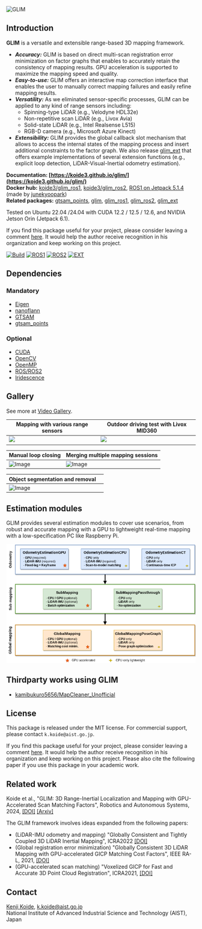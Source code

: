 ![GLIM](docs/assets/logo2.png "GLIM Logo")

## Introduction

**GLIM** is a versatile and extensible range-based 3D mapping framework.

- ***Accuracy:*** GLIM is based on direct multi-scan registration error minimization on factor graphs that enables to accurately retain the consistency of mapping results. GPU acceleration is supported to maximize the mapping speed and quality.
- ***Easy-to-use:*** GLIM offers an interactive map correction interface that enables the user to manually correct mapping failures and easily refine mapping results.
- ***Versatility:*** As we eliminated sensor-specific processes, GLIM can be applied to any kind of range sensors including:
    - Spinning-type LiDAR (e.g., Velodyne HDL32e)
    - Non-repetitive scan LiDAR (e.g., Livox Avia)
    - Solid-state LiDAR (e.g., Intel Realsense L515)
    - RGB-D camera (e.g., Microsoft Azure Kinect)
- ***Extensibility:*** GLIM provides the global callback slot mechanism that allows to access the internal states of the mapping process and insert additional constraints to the factor graph. We also release [glim_ext](https://github.com/koide3/glim_ext) that offers example implementations of several extension functions (e.g., explicit loop detection, LiDAR-Visual-Inertial odometry estimation).

**Documentation: [https://koide3.github.io/glim/](https://koide3.github.io/glim/)**  
**Docker hub:** [koide3/glim_ros1](https://hub.docker.com/repository/docker/koide3/glim_ros1/tags), [koide3/glim_ros2](https://hub.docker.com/repository/docker/koide3/glim_ros2/tags), [ROS1 on Jetpack 5.1.4](https://hub.docker.com/r/junekyoopark/arm64v8_glim_ros1_cuda12.2) (made by [junekyoopark](https://github.com/junekyoopark))  
**Related packages:** [gtsam_points](https://github.com/koide3/gtsam_points), [glim](https://github.com/koide3/glim), [glim_ros1](https://github.com/koide3/glim_ros1), [glim_ros2](https://github.com/koide3/glim_ros2), [glim_ext](https://github.com/koide3/glim_ext)

Tested on Ubuntu 22.04 /24.04 with CUDA 12.2 / 12.5 / 12.6, and NVIDIA Jetson Orin (Jetpack 6.1).

If you find this package useful for your project, please consider leaving a comment [here](https://github.com/koide3/glim/issues/19). It would help the author receive recognition in his organization and keep working on this project.

[![Build](https://github.com/koide3/glim/actions/workflows/build.yml/badge.svg)](https://github.com/koide3/glim/actions/workflows/build.yml)
[![ROS1](https://github.com/koide3/glim_ros1/actions/workflows/build.yml/badge.svg)](https://github.com/koide3/glim_ros1/actions/workflows/build.yml)
[![ROS2](https://github.com/koide3/glim_ros2/actions/workflows/build.yml/badge.svg)](https://github.com/koide3/glim_ros2/actions/workflows/build.yml)
[![EXT](https://github.com/koide3/glim_ext/actions/workflows/build.yml/badge.svg)](https://github.com/koide3/glim_ext/actions/workflows/build.yml)

## Dependencies
### Mandatory
- [Eigen](https://eigen.tuxfamily.org/index.php)
- [nanoflann](https://github.com/jlblancoc/nanoflann)
- [GTSAM](https://github.com/borglab/gtsam)
- [gtsam_points](https://github.com/koide3/gtsam_points)

### Optional
- [CUDA](https://developer.nvidia.com/cuda-toolkit)
- [OpenCV](https://opencv.org/)
- [OpenMP](https://www.openmp.org/)
- [ROS/ROS2](https://www.ros.org/)
- [Iridescence](https://github.com/koide3/iridescence)

## Gallery

See more at [Video Gallery](https://github.com/koide3/glim/wiki/Video-Gallery).

| Mapping with various range sensors | Outdoor driving test with Livox MID360 |
|---|---|
|[<img width="480" src="https://github.com/user-attachments/assets/95e153cd-1538-4ca6-8dd0-691e920dccd9">](https://www.youtube.com/watch?v=_fwK4awbW18)|[<img width="480" src="https://github.com/user-attachments/assets/6b337369-a32c-4b07-b0e0-b63f6747cdab">](https://www.youtube.com/watch?v=CIfRqeV0irE)|

| Manual loop closing | Merging multiple mapping sessions |
|---|---|
|![Image](https://github.com/user-attachments/assets/0f02950a-6b7b-437c-a100-21d6575f7c93)|![Image](https://github.com/user-attachments/assets/c77cca29-921b-4e1c-9583-2b962ccda2cb)|

| Object segmentation and removal |  |
|---|---|
|![Image](https://github.com/user-attachments/assets/fd1038e7-c33d-44b1-86f9-8e6474c04210)| |

## Estimation modules

GLIM provides several estimation modules to cover use scenarios, from robust and accurate mapping with a GPU to lightweight real-time mapping with a low-specification PC like Raspberry Pi.

![modules](docs/assets/module.png)

## Thirdparty works using GLIM

- [kamibukuro5656/MapCleaner_Unofficial](https://github.com/kamibukuro5656/MapCleaner_Unofficial)

## License

This package is released under the MIT license. For commercial support, please contact ```k.koide@aist.go.jp```.

If you find this package useful for your project, please consider leaving a comment [here](https://github.com/koide3/glim/issues/19). It would help the author receive recognition in his organization and keep working on this project. Please also cite the following paper if you use this package in your academic work.

## Related work

Koide et al., "GLIM: 3D Range-Inertial Localization and Mapping with GPU-Accelerated Scan Matching Factors", Robotics and Autonomous Systems, 2024, [[DOI]](https://doi.org/10.1016/j.robot.2024.104750) [[Arxiv]](https://arxiv.org/abs/2407.10344)

The GLIM framework involves ideas expanded from the following papers:  
- (LiDAR-IMU odometry and mapping) "Globally Consistent and Tightly Coupled 3D LiDAR Inertial Mapping", ICRA2022 [[DOI]](https://doi.org/10.1109/ICRA46639.2022.9812385)
- (Global registration error minimization) "Globally Consistent 3D LiDAR Mapping with GPU-accelerated GICP Matching Cost Factors", IEEE RA-L, 2021, [[DOI]](https://doi.org/10.1109/LRA.2021.3113043)
- (GPU-accelerated scan matching) "Voxelized GICP for Fast and Accurate 3D Point Cloud Registration", ICRA2021, [[DOI]](https://doi.org/10.1109/ICRA48506.2021.9560835)

## Contact
[Kenji Koide](https://staff.aist.go.jp/k.koide/), k.koide@aist.go.jp<br>
National Institute of Advanced Industrial Science and Technology (AIST), Japan

